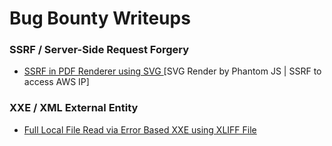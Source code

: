 # Bug Bounty Writeups


### SSRF / Server-Side Request Forgery
- [SSRF in PDF Renderer using SVG
](https://mastomi.id/articles/2021-05/ssrf-in-pdf-renderer-using-svg) [SVG Render by Phantom JS | SSRF to access AWS IP]

### XXE / XML External Entity
- [Full Local File Read via Error Based XXE using XLIFF File
](https://mastomi.id/articles/2021-06/local-file-read-via-error-based-xxe)

